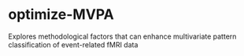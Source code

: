 # optimize-MVPA
Explores methodological factors that can enhance multivariate pattern classification of event-related fMRI data
